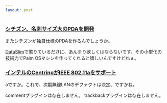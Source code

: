 ```yaml
---
layout: post
---
```

<h3><a href="http://k-tai.impress.co.jp/cda/article/news_toppage/16209.html">シチズン、名刺サイズ大のPDAを開発</a></h3>
<p>またシチズンが独自仕様のPDAを作るんでしょうか。</p>
<p><a href="/?page=CITIZEN+DataSlim" class="wikipage">DataSlim</a>で懲りているだけに、あんまり欲しくはならないです。その小型化の技術力でPalm OSマシンを作ってくれると嬉しいんですけどねぇ。</p>
<h3><a href="http://internet.watch.impress.co.jp/cda/news/2003/10/28/921.html">インテルのCentrinoがIEEE 802.11aをサポート</a></h3>
<p>aですか。これで、次期無線LANのデファクトは決定、ですかね。</p>
<p><span class="error">commentプラグインは存在しません。</span> <span class="error">trackbackプラグインは存在しません。</span> </p>
